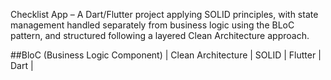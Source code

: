 
Checklist App – A Dart/Flutter project applying SOLID principles, with state management handled separately from business logic using the BLoC pattern, and structured following a layered Clean Architecture approach.

##BloC (Business Logic Component) | Clean Architecture | SOLID | Flutter | Dart |
